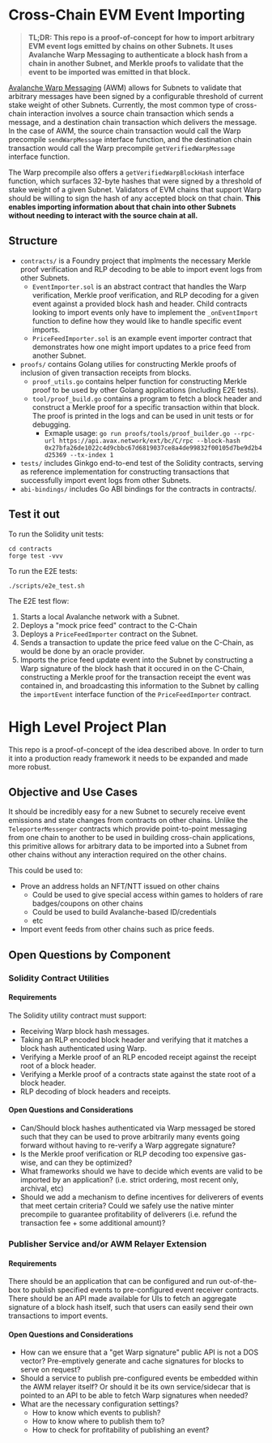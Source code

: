 # Cross-Chain EVM Event Importing

> **TL;DR: This repo is a proof-of-concept for how to import arbitrary EVM event logs emitted by chains on other Subnets. It uses Avalanche Warp Messaging to authenticate a block hash from a chain in another Subnet, and Merkle proofs to validate that the event to be imported was emitted in that block.**

[Avalanche Warp Messaging](https://docs.avax.network/build/cross-chain/awm/overview) (AWM) allows for Subnets to validate that arbitrary messages have been signed by a configurable threshold of current stake weight of other Subnets. Currently, the most common type of cross-chain interaction involves a source chain transaction which sends a message, and a destination chain transaction which delivers the message. In the case of AWM, the source chain transaction would call the Warp precompile `sendWarpMessage` interface function, and the destination chain transaction would call the Warp precompile `getVerifiedWarpMessage` interface function.

The Warp precompile also offers a `getVerifiedWarpBlockHash` interface function, which surfaces 32-byte hashes that were signed by a threshold of stake weight of a given Subnet. Validators of EVM chains that support Warp should be willing to sign the hash of any accepted block on that chain. **This enables importing information about that chain into other Subnets without needing to interact with the source chain at all.**

## Structure
- `contracts/` is a Foundry project that implments the necessary Merkle proof verification and RLP decoding to be able to import event logs from other Subnets.
    - `EventImporter.sol` is an abstract contract that handles the Warp verification, Merkle proof verification, and RLP decoding for a given event against a provided block hash and header. Child contracts looking to import events only have to implement the `_onEventImport` function to define how they would like to handle specific event imports.
    - `PriceFeedImporter.sol` is an example event importer contract that demonstrates how one might import updates to a price feed from another Subnet.
- `proofs/` contains Golang utilies for constructing Merkle proofs of inclusion of given transaction receipts from blocks.
    - `proof_utils.go` contains helper function for constructing Merkle proof to be used by other Golang applications (including E2E tests).
    - `tool/proof_build.go` contains a program to fetch a block header and construct a Merkle proof for a specific transaction within that block. The proof is printed in the logs and can be used in unit tests or for debugging.
        - Exmaple usage: `go run proofs/tools/proof_builder.go --rpc-url https://api.avax.network/ext/bc/C/rpc --block-hash 0x27bfa26de1022c4d9cbbc67d6819037ce8a4de99832f00105d7be9d2b4d25369 --tx-index 1`
- `tests/` includes Ginkgo end-to-end test of the Solidity contracts, serving as reference implementation for constructing transactions that successfully import event logs from other Subnets.
- `abi-bindings/` includes Go ABI bindings for the contracts in contracts/.

## Test it out
To run the Solidity unit tests:
```
cd contracts
forge test -vvv
```
To run the E2E tests:
```
./scripts/e2e_test.sh
```
The E2E test flow:
1. Starts a local Avalanche network with a Subnet.
2. Deploys a "mock price feed" contract to the C-Chain
3. Deploys a `PriceFeedImporter` contract on the Subnet. 
4. Sends a transaction to update the price feed value on the C-Chain, as would be done by an oracle provider. 
5. Imports the price feed update event into the Subnet by constructing a Warp signature of the block hash that it occured in on the C-Chain, constructing a Merkle proof for the transaction receipt the event was contained in, and broadcasting this information to the Subnet by calling the `importEvent` interface function of the `PriceFeedImporter` contract.

# High Level Project Plan
This repo is a proof-of-concept of the idea described above. In order to turn it into a production ready framework it needs to be expanded and made more robust.

## Objective and Use Cases
It should be incredibly easy for a new Subnet to securely receive event emissions and state changes from contracts on other chains. Unlike the `TeleporterMessenger` contracts which provide point-to-point messaging from one chain to another to be used in building cross-chain applications, this primitive allows for arbitrary data to be imported into a Subnet from other chains without any interaction required on the other chains.

This could be used to:
- Prove an address holds an NFT/NTT issued on other chains
    - Could be used to give special access within games to holders of rare badges/coupons on other chains
    - Could be used to build Avalanche-based ID/credentials
    - etc
- Import event feeds from other chains such as price feeds.

## Open Questions by Component
### Solidity Contract Utilities

#### Requirements 
The Solidity utility contract must support:
- Receiving Warp block hash messages.
- Taking an RLP encoded block header and verifying that it matches a block hash authenticated using Warp.
- Verifying a Merkle proof of an RLP encoded receipt against the receipt root of a block header.
- Verifying a Merkle proof of a contracts state against the state root of a block header.
- RLP decoding of block headers and receipts.

#### Open Questions and Considerations
- Can/Should block hashes authenticated via Warp messaged be stored such that they can be used to prove arbitrarily many events going forward without having to re-verify a Warp aggregate signature?
- Is the Merkle proof verification or RLP decoding too expensive gas-wise, and can they be optimized?
- What frameworks should we have to decide which events are valid to be imported by an application? (i.e. strict ordering, most recent only, archival, etc)
- Should we add a mechanism to define incentives for deliverers of events that meet certain criteria? Could we safely use the native minter precompile to guarantee profitability of deliverers (i.e. refund the transaction fee + some additional amount)?

### Publisher Service and/or AWM Relayer Extension
#### Requirements
There should be an application that can be configured and run out-of-the-box to publish specified events to pre-configured event receiver contracts. There should be an API made available for UIs to fetch an aggregate signature of a block hash itself, such that users can easily send their own transactions to import events.

#### Open Questions and Considerations
- How can we ensure that a "get Warp signature" public API is not a DOS vector? Pre-emptively generate and cache signatures for blocks to serve on request?
- Should a service to publish pre-configured events be embedded within the AWM relayer itself? Or should it be its own service/sidecar that is pointed to an API to be able to fetch Warp signatures when needed?
- What are the necessary configuration settings?
    - How to know which events to publish?
    - How to know where to publish them to?
    - How to check for profitability of publishing an event?





